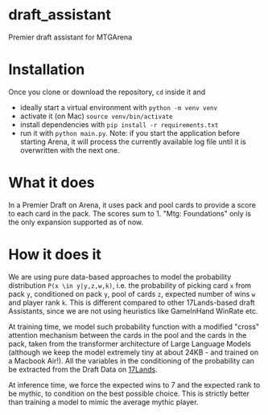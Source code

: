 # draft_assistant
Premier draft assistant for MTGArena

# Installation
Once you clone or download the repository, `cd` inside it and
- ideally start a virtual environment with `python -m venv venv`
- activate it (on Mac) `source venv/bin/activate`
- install dependencies with `pip install -r requirements.txt`
- run it with `python main.py`. Note: if you start the application before starting Arena, it will process the currently available log file until it is overwritten with the next one.

# What it does
In a Premier Draft on Arena, it uses pack and pool cards to provide a score to each card in the pack. The scores sum to 1. "Mtg: Foundations" only is the only expansion supported as of now.

# How it does it
 We are using pure data-based approaches to model the probability distribution `P(x \in y|y,z,w,k)`, i.e. the probability of picking card `x` from pack `y`, conditioned on pack `y`, pool of cards `z`, expected number of wins `w` and player rank `k`.
This is different compared to other 17Lands-based draft Assistants, since we are not using heuristics like GameInHand WinRate etc.

At training time, we model such probability function with a modified "cross" attention mechanism between the cards in the pool and the cards in the pack, taken from the transformer architecture of Large Language Models
 (although we keep the model extremely tiny at about 24KB - and trained on a Macbook Air!). 
All the variables in the conditioning of the probability can be extracted from the Draft Data on [17Lands](https://www.17lands.com/public_datasets).

At inference time, we force the expected wins to 7 and the expected rank to be mythic, to condition on the best possible choice. This is strictly better than training a model to mimic the average mythic player.
